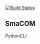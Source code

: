 
[![Build Status](https://travis-ci.com/Sama-Business-Services/smacom.svg?branch=master)](https://travis-ci.com/Sama-Business-Services/smacom)

## SmaCOM

PythonCLI

